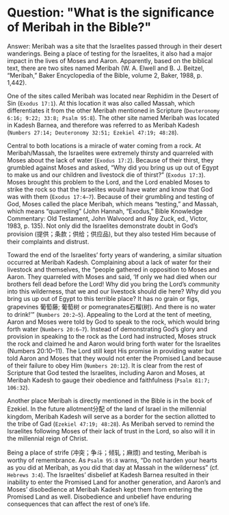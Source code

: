 # Question: "What is the significance of Meribah in the Bible?"

Answer: Meribah was a site that the Israelites passed through in their desert wanderings. Being a place of testing for the Israelites, it also had a major impact in the lives of Moses and Aaron. Apparently, based on the biblical text, there are two sites named Meribah (W. A. Elwell and B. J. Beitzel, “Meribah,” Baker Encyclopedia of the Bible, volume 2, Baker, 1988, p. 1,442). 

One of the sites called Meribah was located near Rephidim in the Desert of Sin (`Exodus 17:1`). At this location it was also called Massah, which differentiates it from the other Meribah mentioned in Scripture (`Deuteronomy 6:16; 9:22; 33:8; Psalm 95:8`). The other site named Meribah was located in Kadesh Barnea, and therefore was referred to as Meribah Kadesh (`Numbers 27:14; Deuteronomy 32:51; Ezekiel 47:19; 48:28`).

Central to both locations is a miracle of water coming from a rock. At Meribah/Massah, the Israelites were extremely thirsty and quarreled with Moses about the lack of water (`Exodus 17:2`). Because of their thirst, they grumbled against Moses and asked, “Why did you bring us up out of Egypt to make us and our children and livestock die of thirst?” (`Exodus 17:3`). Moses brought this problem to the Lord, and the Lord enabled Moses to strike the rock so that the Israelites would have water and know that God was with them (`Exodus 17:4–7`). Because of their grumbling and testing of God, Moses called the place Meribah, which means “testing,” and Massah, which means “quarrelling” (John Hannah, “Exodus,” Bible Knowledge Commentary: Old Testament, John Walvoord and Roy Zuck, ed., Victor, 1983, p. 135). Not only did the Israelites demonstrate doubt in God’s provision (提供；条款；供给；供应品), but they also tested Him because of their complaints and distrust.

Toward the end of the Israelites’ forty years of wandering, a similar situation occurred at Meribah Kadesh. Complaining about a lack of water for their livestock and themselves, the “people gathered in opposition to Moses and Aaron. They quarreled with Moses and said, ‘If only we had died when our brothers fell dead before the Lord! Why did you bring the Lord’s community into this wilderness, that we and our livestock should die here? Why did you bring us up out of Egypt to this terrible place? It has no grain or figs, grapevines  葡萄藤; 葡萄树 or pomegranates石榴(树). And there is no water to drink!’” (`Numbers 20:2–5`). Appealing to the Lord at the tent of meeting, Aaron and Moses were told by God to speak to the rock, which would bring forth water (`Numbers 20:6–7`). Instead of demonstrating God’s glory and provision in speaking to the rock as the Lord had instructed, Moses struck the rock and claimed he and Aaron would bring forth water for the Israelites (Numbers 20:10–11). The Lord still kept His promise in providing water but told Aaron and Moses that they would not enter the Promised Land because of their failure to obey Him (`Numbers 20:12`). It is clear from the rest of Scripture that God tested the Israelites, including Aaron and Moses, at Meribah Kadesh to gauge their obedience and faithfulness (`Psalm 81:7; 106:32`).

Another place Meribah is directly mentioned in the Bible is in the book of Ezekiel. In the future allotment分配 of the land of Israel in the millennial kingdom, Meribah Kadesh will serve as a border for the section allotted to the tribe of Gad (`Ezekiel 47:19; 48:28`). As Meribah served to remind the Israelites following Moses of their lack of trust in the Lord, so also will it in the millennial reign of Christ.

Being a place of strife (冲突；争斗；倾轧；麻烦) and testing, Meribah is worthy of remembrance. As `Psalm 95:8` warns, “Do not harden your hearts as you did at Meribah, as you did that day at Massah in the wilderness” (cf. `Hebrews 3:4`). The Israelites’ disbelief at Kadesh Barnea resulted in their inability to enter the Promised Land for another generation, and Aaron’s and Moses’ disobedience at Meribah Kadesh kept them from entering the Promised Land as well. Disobedience and unbelief have enduring consequences that can affect the rest of one’s life.